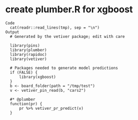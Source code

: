 # create plumber.R for xgboost

    Code
      cat(readr::read_lines(tmp), sep = "\n")
    Output
      # Generated by the vetiver package; edit with care
      
      library(pins)
      library(plumber)
      library(rapidoc)
      library(vetiver)
      
      # Packages needed to generate model predictions
      if (FALSE) {
          library(xgboost)
      }
      b <- board_folder(path = "/tmp/test")
      v <- vetiver_pin_read(b, "cars2")
      
      #* @plumber
      function(pr) {
          pr %>% vetiver_pr_predict(v)
      }

